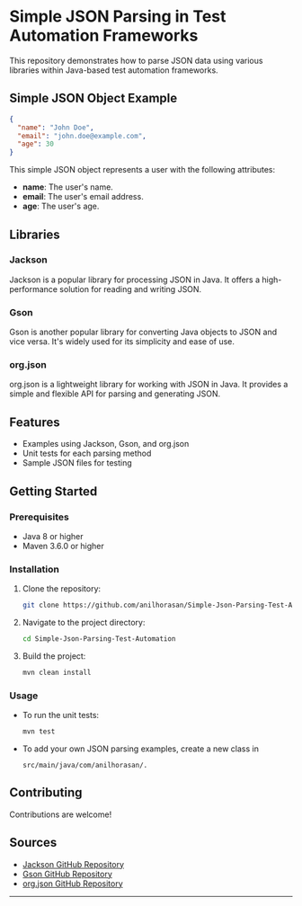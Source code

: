 # Simple JSON Parsing in Test Automation Frameworks

This repository demonstrates how to parse JSON data using various libraries within Java-based test automation frameworks.

## Simple JSON Object Example

```json
{
  "name": "John Doe",
  "email": "john.doe@example.com",
  "age": 30
}
```

This simple JSON object represents a user with the following attributes:

- **name**: The user's name.
- **email**: The user's email address.
- **age**: The user's age.

## Libraries

### Jackson
Jackson is a popular library for processing JSON in Java. It offers a high-performance solution for reading and writing JSON.

### Gson
Gson is another popular library for converting Java objects to JSON and vice versa. It's widely used for its simplicity and ease of use.

### org.json
org.json is a lightweight library for working with JSON in Java. It provides a simple and flexible API for parsing and generating JSON.

## Features

- Examples using Jackson, Gson, and org.json
- Unit tests for each parsing method
- Sample JSON files for testing

## Getting Started

### Prerequisites

- Java 8 or higher
- Maven 3.6.0 or higher

### Installation

1. Clone the repository:

   ```bash
   git clone https://github.com/anilhorasan/Simple-Json-Parsing-Test-Automation.git
   ```

2. Navigate to the project directory:
    ```bash
    cd Simple-Json-Parsing-Test-Automation
    ```

3. Build the project:

    ```bash
    mvn clean install
    ```

 ### Usage
* To run the unit tests:

    ```bash
    mvn test
    ```

* To add your own JSON parsing examples, create a new class in 

    ```src/main/java/com/anilhorasan/.```

## Contributing

Contributions are welcome!


## Sources

- [Jackson GitHub Repository](https://github.com/FasterXML/jackson)
- [Gson GitHub Repository](https://github.com/google/gson)
- [org.json GitHub Repository](https://github.com/stleary/JSON-java)

---
